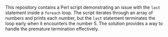 This repository contains a Perl script demonstrating an issue with the `last` statement inside a `foreach` loop. The script iterates through an array of numbers and prints each number, but the `last` statement terminates the loop early when it encounters the number 5. The solution provides a way to handle the premature termination effectively.
